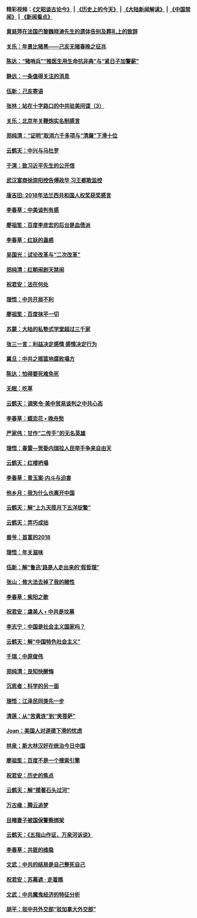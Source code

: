 #### 精彩视频：[《文昭谈古论今》](http://45.32.25.56/wenzhao) | [《历史上的今天》](http://45.32.25.56/today-in-history) | [《大陆新闻解读》](http://45.32.25.56/ntdtv-comedy) | [《中国禁闻》](http://45.32.25.56/ntdtv-news) | [《新闻看点》](http://45.32.25.56/news-insight) 

 #### [黄慈萍在法国巴黎魏晓涛先生的遗体告别及葬礼上的致辞](../pages/nsc993/n11031419.md?t=02080331) 

#### [关乐：年景比猪黑——己亥无猪春晚之征兆](../pages/nsc993/n11031494.md?t=02080331) 

#### [陈达：“猪哨兵”“推医生用生命抗非典”与“紧日子加警薪”](../pages/nsc993/n11027746.md?t=02080331) 

#### [静远：一条值得关注的消息](../pages/nsc993/n11024470.md?t=02080331) 

#### [伍新：己亥寄语](../pages/nsc993/n11024543.md?t=02080331) 

#### [张林：站在十字路口的中共驻美间谍（3）](../pages/nsc993/n11023043.md?t=02080331) 

#### [关乐：北京年关鞭炮实名制感言](../pages/nsc993/n11022630.md?t=02080331) 

#### [郑纯清：“证明”取消六千多项与“清廉”下滑十位](../pages/nsc993/n11022638.md?t=02080331) 

#### [云鹤天：中兴与马杜罗](../pages/nsc993/n11022620.md?t=02080331) 

#### [于溟：致习近平先生的公开信](../pages/nsc993/n11022593.md?t=02080331) 

#### [武汉富商徐崇阳控告傅政华 习王都敢监控](../pages/nsc993/n11022212.md?t=02080331) 

#### [唐吉田: 2018年法兰西共和国人权奖获奖感言](../pages/nsc993/n11021537.md?t=02080331) 

#### [李春草：中美谈判有感](../pages/nsc993/n11019776.md?t=02080331) 

#### [廖祖笙：百度李彦宏的后台是血债派](../pages/nsc993/n11019767.md?t=02080331) 

#### [李春草：红妖的蛊惑](../pages/nsc993/n11017095.md?t=02080331) 

#### [吴国光：试论改革与“二次改革”](../pages/nsc993/n11017055.md?t=02080331) 

#### [郑纯清：红朝闹剧天禁闹](../pages/nsc993/n11017030.md?t=02080331) 

#### [祝君安：法在何处](../pages/nsc993/n11017021.md?t=02080331) 

#### [理悟：中共开局不利](../pages/nsc993/n11016938.md?t=02080331) 

#### [廖祖笙：百度抹平一切](../pages/nsc993/n11014925.md?t=02080331) 

#### [苏蒙：大陆的私塾式学堂超过三千家](../pages/nsc993/n11014334.md?t=02080331) 

#### [张三一言：利益决定感情 感情决定行为](../pages/nsc993/n11012463.md?t=02080331) 

#### [冀旦：中共之摇篮地腐败塌方](../pages/nsc993/n11009533.md?t=02080331) 

#### [陈达：怕得要死难免死](../pages/nsc993/n11009520.md?t=02080331) 

#### [无眠：吃草](../pages/nsc993/n11007940.md?t=02080331) 

#### [云鹤天：调笑令‧美中贸易谈判之中共心态](../pages/nsc993/n11007670.md?t=02080331) 

#### [李春草：蝶恋花  •  晚舟愁](../pages/nsc993/n11006605.md?t=02080331) 

#### [严家伟：甘作“二传手”的无名英雄](../pages/nsc993/n11005340.md?t=02080331) 

#### [理悟：春雷—贺委内瑞拉人民举手争来自由天](../pages/nsc993/n11005334.md?t=02080331) 

#### [云鹤天：红楼坍塌](../pages/nsc993/n11005318.md?t=02080331) 

#### [李春草：青玉案·内斗与迫害](../pages/nsc993/n11005306.md?t=02080331) 

#### [他乡月：我为什么也离开中国](../pages/nsc993/n11003553.md?t=02080331) 

#### [云鹤天：解“上九天揽月下五洋捉鳖”](../pages/nsc993/n11000750.md?t=02080331) 

#### [云鹤天：弄巧成拙](../pages/nsc993/n11000722.md?t=02080331) 

#### [兽爷：首富的2018](../pages/nsc993/n11000693.md?t=02080331) 

#### [理悟：年关滋味](../pages/nsc993/n10998847.md?t=02080331) 

#### [伍新：解“鲁迅‘路是人走出来的’假哲理”](../pages/nsc993/n10998777.md?t=02080331) 

#### [张山：修大法去掉了我的赌性](../pages/nsc993/n10997702.md?t=02080331) 

#### [李春草：紫阳之歌](../pages/nsc993/n10997679.md?t=02080331) 

#### [祝君安：虞美人 • 中共是坟墓](../pages/nsc993/n10996090.md?t=02080331) 

#### [李志宁：中国是社会主义国家吗？](../pages/nsc993/n10996097.md?t=02080331) 

#### [云鹤天：解“中国特色社会主义”](../pages/nsc993/n10996043.md?t=02080331) 

#### [千瑞：中原俊伟](../pages/nsc993/n10995401.md?t=02080331) 

#### [郑纯清：良知快醒悔](../pages/nsc993/n10995385.md?t=02080331) 

#### [沉思者：科学的另一面](../pages/nsc993/n10996074.md?t=02080331) 

#### [理悟：江泽民同类先一步](../pages/nsc993/n10995378.md?t=02080331) 

#### [清莲：从“苦黄连”到“笑菩萨”](../pages/nsc993/n10995466.md?t=02080331) 

#### [Joan：美国人对道德下滑的忧虑](../pages/nsc993/n10995424.md?t=02080331) 

#### [林泉：斯大林汉奸在统治今日中国](../pages/nsc993/n10995210.md?t=02080331) 

#### [廖祖笙：百度不是一个搜索引擎](../pages/nsc993/n10994961.md?t=02080331) 

#### [祝君安：历史的焦点](../pages/nsc993/n10994925.md?t=02080331) 

#### [云鹤天：解“摸著石头过河”](../pages/nsc993/n10993325.md?t=02080331) 

#### [万古缘：腾云追梦](../pages/nsc993/n10993120.md?t=02080331) 

#### [目睹妻子被国保警察绑架](../pages/nsc993/n10991525.md?t=02080331) 

#### [云鹤天：《五指山作证，万泉河诉说》](../pages/nsc993/n10991603.md?t=02080331) 

#### [李春草：共匪的维稳](../pages/nsc993/n10991348.md?t=02080331) 

#### [文武：中共的结局是自己整死自己](../pages/nsc993/n10989899.md?t=02080331) 

#### [祝君安：苏幕遮 · 走着瞧](../pages/nsc993/n10988901.md?t=02080331) 

#### [文武：中共魔鬼经济的特征分析](../pages/nsc993/n10987387.md?t=02080331) 

#### [胡平：驳中共外交部“驳加拿大外交部”](../pages/nsc993/n10987378.md?t=02080331) 


